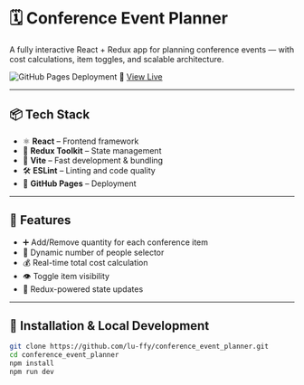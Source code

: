 # 🗓️ Conference Event Planner

A fully interactive React + Redux app for planning conference events — with cost calculations, item toggles, and scalable architecture.

![GitHub Pages Deployment](https://img.shields.io/badge/deployed-live-green?style=flat-square&logo=github)
🔗 [View Live](https://lu-ffy.github.io/conference_event_planner/)

---

## 📦 Tech Stack

- ⚛️ **React** – Frontend framework
- 🧠 **Redux Toolkit** – State management
- 🚀 **Vite** – Fast development & bundling
- 🛠️ **ESLint** – Linting and code quality
- 🎯 **GitHub Pages** – Deployment

---

## 📸 Features

- ➕ Add/Remove quantity for each conference item
- 👥 Dynamic number of people selector
- 💰 Real-time total cost calculation
- 👁️ Toggle item visibility
- 🔁 Redux-powered state updates

---

## 🚀 Installation & Local Development

```bash
git clone https://github.com/lu-ffy/conference_event_planner.git
cd conference_event_planner
npm install
npm run dev
